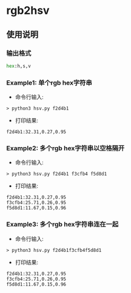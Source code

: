 # rgb2hsv

## 使用说明

### 输出格式 

```python
hex:h,s,v
```

### Example1: 单个rgb hex字符串

- 命令行输入:

```shell
> python3 hsv.py f2d4b1
```

- 打印结果:

```shell
f2d4b1:32.31,0.27,0.95
```

### Example2: 多个rgb hex字符串以空格隔开

- 命令行输入:

```shell
> python3 hsv.py f2d4b1	f3cfb4 f5d8d1
```
- 打印结果:
 
```shell
f2d4b1:32.31,0.27,0.95
f3cfb4:25.71,0.26,0.95
f5d8d1:11.67,0.15,0.96
```

### Example3: 多个rgb hex字符串连在一起

- 命令行输入:

```shell
> python3 hsv.py f2d4b1f3cfb4f5d8d1
```

- 打印结果:

```shell
f2d4b1:32.31,0.27,0.95
f3cfb4:25.71,0.26,0.95
f5d8d1:11.67,0.15,0.96
```
